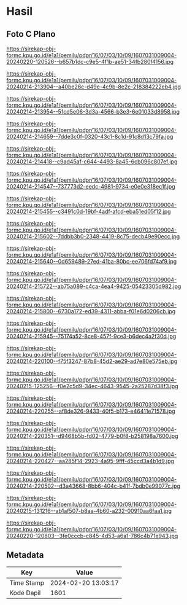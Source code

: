 # Hasil

## Foto C Plano

https://sirekap-obj-formc.kpu.go.id/e1a1/pemilu/pdpr/16/07/03/10/09/1607031009004-20240220-120526--b657b1dc-c9e5-4f1b-ae51-34fb280f4156.jpg

https://sirekap-obj-formc.kpu.go.id/e1a1/pemilu/pdpr/16/07/03/10/09/1607031009004-20240214-213904--a40be26c-d49e-4c9b-8e2c-218384222eb4.jpg

https://sirekap-obj-formc.kpu.go.id/e1a1/pemilu/pdpr/16/07/03/10/09/1607031009004-20240214-213954--51cd5e06-3d3a-4566-b3e3-6e01033d8958.jpg

https://sirekap-obj-formc.kpu.go.id/e1a1/pemilu/pdpr/16/07/03/10/09/1607031009004-20240214-214659--7dde3c0f-0320-43c1-8c1d-91c8d13c79fa.jpg

https://sirekap-obj-formc.kpu.go.id/e1a1/pemilu/pdpr/16/07/03/10/09/1607031009004-20240214-214418--c9ad45af-c644-4493-8a45-6cb096c807ef.jpg

https://sirekap-obj-formc.kpu.go.id/e1a1/pemilu/pdpr/16/07/03/10/09/1607031009004-20240214-214547--737773d2-eedc-4981-9734-e0e0e318ec1f.jpg

https://sirekap-obj-formc.kpu.go.id/e1a1/pemilu/pdpr/16/07/03/10/09/1607031009004-20240214-215455--c3491c0d-19bf-4adf-afcd-eba51ed05f12.jpg

https://sirekap-obj-formc.kpu.go.id/e1a1/pemilu/pdpr/16/07/03/10/09/1607031009004-20240214-215602--7ddbb3b0-2348-4419-8c75-decb49e90ecc.jpg

https://sirekap-obj-formc.kpu.go.id/e1a1/pemilu/pdpr/16/07/03/10/09/1607031009004-20240214-215640--0d659489-27ed-41ba-80bc-ee706fd74af9.jpg

https://sirekap-obj-formc.kpu.go.id/e1a1/pemilu/pdpr/16/07/03/10/09/1607031009004-20240214-215722--ab75a089-c4ca-4ea4-9425-05423305d982.jpg

https://sirekap-obj-formc.kpu.go.id/e1a1/pemilu/pdpr/16/07/03/10/09/1607031009004-20240214-215800--6730a172-ed39-4311-abba-f01e6d0206cb.jpg

https://sirekap-obj-formc.kpu.go.id/e1a1/pemilu/pdpr/16/07/03/10/09/1607031009004-20240214-215945--75174a52-8ce8-457f-9ce3-b6dec4a2f30d.jpg

https://sirekap-obj-formc.kpu.go.id/e1a1/pemilu/pdpr/16/07/03/10/09/1607031009004-20240214-220100--f75f3247-87b8-45d2-ae29-ad7e80e575eb.jpg

https://sirekap-obj-formc.kpu.go.id/e1a1/pemilu/pdpr/16/07/03/10/09/1607031009004-20240215-125256--f0e2c5d9-34ec-4643-9545-2a25287d38f3.jpg

https://sirekap-obj-formc.kpu.go.id/e1a1/pemilu/pdpr/16/07/03/10/09/1607031009004-20240214-220255--af8de326-9433-40f5-b173-e46411e71578.jpg

https://sirekap-obj-formc.kpu.go.id/e1a1/pemilu/pdpr/16/07/03/10/09/1607031009004-20240214-220351--d9468b5b-fd02-4779-b0f8-b258198a7600.jpg

https://sirekap-obj-formc.kpu.go.id/e1a1/pemilu/pdpr/16/07/03/10/09/1607031009004-20240214-220427--aa285f14-2923-4a95-9fff-45ccd3a4b1d9.jpg

https://sirekap-obj-formc.kpu.go.id/e1a1/pemilu/pdpr/16/07/03/10/09/1607031009004-20240214-220502--d3a43668-8bb6-404c-b41f-7bdb0e99077c.jpg

https://sirekap-obj-formc.kpu.go.id/e1a1/pemilu/pdpr/16/07/03/10/09/1607031009004-20240215-131216--ab1af507-b8aa-4b60-a232-00910aa6faa1.jpg

https://sirekap-obj-formc.kpu.go.id/e1a1/pemilu/pdpr/16/07/03/10/09/1607031009004-20240220-120803--3fe0cccb-c845-4d53-a6a1-786c4b71e943.jpg


## Metadata

| Key        | Value               |
| ---------- | ------------------- |
| Time Stamp | 2024-02-20 13:03:17 |
| Kode Dapil | 1601                |



